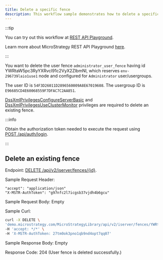 ```yaml
---
title: Delete a specific fence
description: This workflow sample demonstrates how to delete a specific user or workload fence.
---
```


<Available since="2021 Update 6" />

:::tip

You can try out this workflow at [REST API Playground](https://www.postman.com/microstrategysdk/workspace/microstrategy-rest-api/folder/16131298-977138df-2f06-40ae-87f3-8af880b7a336?ctx=documentation).

Learn more about MicroStrategy REST API Playground [here](/docs/getting-started/playground.md).

:::

You want to delete the user fence `administrator_user_fence` having id YWRtaW5pc3RyYXRvcl91c2VyX2ZlbmNl, which reserves `env-296739laio1use1` node and configured for `Administrator` user/usergroups.

The user ID is `54F3D26011D2896560009A8E67019608`. The usergroup ID is `E96685CD4E60068559F7DFAC7C2AA851`.

[DssXmlPrivilegesConfigureServerBasic](https://www2.microstrategy.com/producthelp/Current/WebAPIReference/com/microstrategy/webapi/EnumDSSXMLPrivilegeTypes.html#DssXmlPrivilegesConfigureServerBasic) and [DssXmlPrivilegesUseClusterMonitor](https://www2.microstrategy.com/producthelp/Current/WebAPIReference/com/microstrategy/webapi/EnumDSSXMLPrivilegeTypes.html#DssXmlPrivilegesUseClusterMonitor) privileges are required to delete an existing fence.

:::info

Obtain the authorization token needed to execute the request using [POST /api/auth/login](https://demo.microstrategy.com/MicroStrategyLibrary/api-docs/index.html#/Authentication/postLogin).

:::

## Delete an existing fence

Endpoint: [DELETE /api/v2/iserver/fences/{id}](https://demo.microstrategy.com/MicroStrategyLibrary/api-docs/index.html#/System%20Administration/deleteFence_1).

Sample Request Header:

```http
"accept": "application/json"
"X-MSTR-AuthToken": "g97nfc2l7icgsb37vjdh4b6gcu"
```

Sample Request Body: Empty

Sample Curl:

```bash
curl -X DELETE \
'demo.microstrategy.com/MicroStrategyLibrary/api/v2/iserver/fences/YWRtaW5pc3RyYXRvcl91c2VyX2ZlbmNl' \
-H 'accept: */*' \
-H 'X-MSTR-AuthToken: 27tm0ok3pno1qb9nd4opt7qq07'
```

Sample Response Body: Empty

Response Code: 204 (User fence is deleted successfully.)

